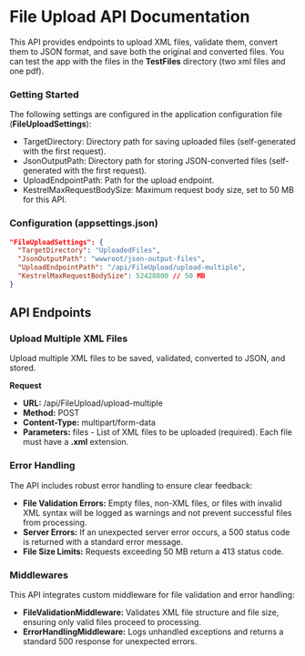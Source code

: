 # File Upload API Documentation
This API provides endpoints to upload XML files, validate them, convert them to JSON format, and save both the original and converted files.
You can test the app with the files in the **TestFiles** directory (two xml files and one pdf). 

### Getting Started
The following settings are configured in the application configuration file (**FileUploadSettings**):

- TargetDirectory: Directory path for saving uploaded files (self-generated with the first request).
- JsonOutputPath: Directory path for storing JSON-converted files (self-generated with the first request).
- UploadEndpointPath: Path for the upload endpoint.
- KestrelMaxRequestBodySize: Maximum request body size, set to 50 MB for this API.

### Configuration (appsettings.json)
```json
"FileUploadSettings": {
  "TargetDirectory": "UploadedFiles",
  "JsonOutputPath": "wwwroot/json-output-files",
  "UploadEndpointPath": "/api/FileUpload/upload-multiple",
  "KestrelMaxRequestBodySize": 52428800 // 50 MB
}
```

## API Endpoints
### Upload Multiple XML Files
Upload multiple XML files to be saved, validated, converted to JSON, and stored.

**Request**
- **URL:** /api/FileUpload/upload-multiple
- **Method:** POST
- **Content-Type:** multipart/form-data
- **Parameters:** files - List of XML files to be uploaded (required). Each file must have a **.xml** extension.

### Error Handling
The API includes robust error handling to ensure clear feedback:

- **File Validation Errors:** Empty files, non-XML files, or files with invalid XML syntax will be logged as warnings and not prevent successful files from processing.
- **Server Errors:** If an unexpected server error occurs, a 500 status code is returned with a standard error message.
- **File Size Limits:** Requests exceeding 50 MB return a 413 status code.

### Middlewares
This API integrates custom middleware for file validation and error handling:

- **FileValidationMiddleware:** Validates XML file structure and file size, ensuring only valid files proceed to processing.
- **ErrorHandlingMiddleware:** Logs unhandled exceptions and returns a standard 500 response for unexpected errors.
